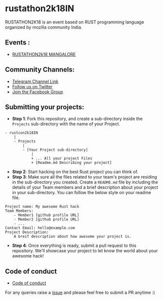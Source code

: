 # rustathon2k18IN
RUSTATHON2K18 is an event based on RUST programming language organized by mozilla community India.

## Events : 

* [RUSTATHON2k18 MANGALORE](/RUSTCON2K18_MANGALORE.md)

## Community Channels: 
* [Telegram Channel Link](https://t.me/rusthacks)
* [Follow us on Twitter](https://twitter.com/rusthack)
* [Join the Facebook Group](https://www.facebook.com/groups/rusthacks)

## Submitting your projects:
* **Step 1**: Fork this repository, and create a sub-directory inside the `Projects` sub-directory with the name of your Project.
```
- rustcon2k18IN
    |
    - Projects
        |
        - [Your Project sub-directory]
            |
            + ... All your project Files
            + [Readme.md Describing your project]

```
* **Step 2**: Start hacking on the best Rust project you can think of.
* **Step 3**: Make sure all the files related to your team's project are residing in the sub-directory you created. Create a `README.md` file by including the details of your Team members and a brief description about your project in your sub-directory. You can follow the below style on your readme file.

```
Project name: My awesome Rust hack
Team Members: 
    - Member1 [github profile URL]
    - Member2 [github profile URL]
    - ...
Contact Email: hello@example.com
Project Description:
    A breif description about how awesome your project is.
```
* **Step 4**: 
    Once everything is ready, submit a pull request to this repository. We'll showcase your project to let know the world about your awesome hack!

## Code of conduct
* [Code of conduct](/Licence.md)

For any queries raise a [issue](https://github.com/rusthacks/rustcon2k18IN/issues) and please feel free to submit a PR anytime :)
